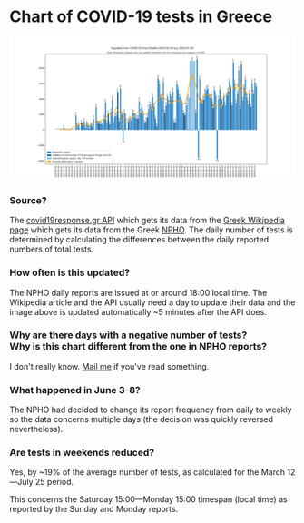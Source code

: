 # Chart of COVID-19 tests in Greece

![](plots/latest.png)

### Source?
The [covid19response.gr API](https://covid-19-greece.herokuapp.com/) which gets its data from the [Greek Wikipedia page](https://el.wikipedia.org/wiki/%CE%A0%CE%B1%CE%BD%CE%B4%CE%B7%CE%BC%CE%AF%CE%B1_%CF%84%CE%BF%CF%85_%CE%BA%CE%BF%CF%81%CE%BF%CE%BD%CE%BF%CF%8A%CE%BF%CF%8D_%CF%83%CF%84%CE%B7%CE%BD_%CE%95%CE%BB%CE%BB%CE%AC%CE%B4%CE%B1_%CF%84%CE%BF_2020#%CE%A3%CF%84%CE%B1%CF%84%CE%B9%CF%83%CF%84%CE%B9%CE%BA%CE%AC_%CF%83%CF%84%CE%BF%CE%B9%CF%87%CE%B5%CE%AF%CE%B1) which gets its data from the Greek [NPHO](https://eody.gov.gr/epidimiologika-statistika-dedomena/ektheseis-covid-19/). The daily number of tests is determined by calculating the differences between the daily reported numbers of total tests.

### How often is this updated?
The NPHO daily reports are issued at or around 18:00 local time. The Wikipedia article and the API usually need a day to update their data and the image above is updated automatically ~5 minutes after the API does.

### Why are there days with a negative number of tests?<br />Why is this chart different from the one in NPHO reports?
I don't really know. [Mail me](mailto:diamaltho@gmail.com) if you've read something.

### What happened in June 3-8?
The NPHO had decided to change its report frequency from daily to weekly so the data concerns multiple days (the decision was quickly reversed nevertheless).

### Are tests in weekends reduced?
Yes, by ~19% of the average number of tests, as calculated for the March 12—July 25 period.

This concerns the Saturday 15:00—Monday 15:00 timespan (local time) as reported by the Sunday and Monday reports.

